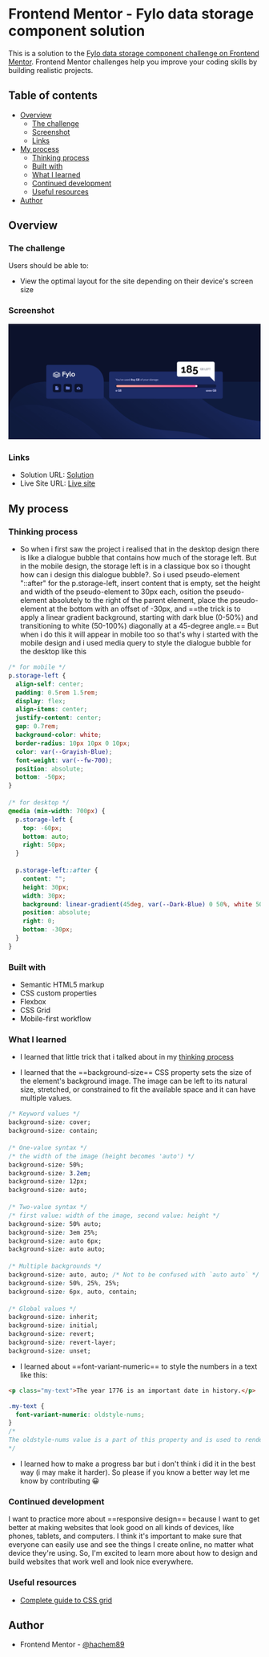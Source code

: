 # Frontend Mentor - Fylo data storage component solution

This is a solution to the [Fylo data storage component challenge on Frontend Mentor](https://www.frontendmentor.io/challenges/fylo-data-storage-component-1dZPRbV5n). Frontend Mentor challenges help you improve your coding skills by building realistic projects.

## Table of contents

- [Overview](#overview)
  - [The challenge](#the-challenge)
  - [Screenshot](#screenshot)
  - [Links](#links)
- [My process](#my-process)
  - [Thinking process](#thinking-process)
  - [Built with](#built-with)
  - [What I learned](#what-i-learned)
  - [Continued development](#continued-development)
  - [Useful resources](#useful-resources)
- [Author](#author)

## Overview

### The challenge

Users should be able to:

- View the optimal layout for the site depending on their device's screen size

### Screenshot

![](./screenshots/desktop%20view.png)

### Links

- Solution URL: [Solution](https://github.com/hachem89/Frontend-Mentor---Fylo-data-storage-component-solution)
- Live Site URL: [Live site](https://hachem89.github.io/Frontend-Mentor---Fylo-data-storage-component-solution/)

## My process

### Thinking process

- So when i first saw the project i realised that in the desktop design there is like a dialogue bubble that contains how much of the storage left. But in the mobile design, the storage left is in a classique box so i thought how can i design this dialogue bubble?. So i used pseudo-element "::after" for the p.storage-left, insert content that is empty, set the height and width of the pseudo-element to 30px each, osition the pseudo-element absolutely to the right of the parent element, place the pseudo-element at the bottom with an offset of -30px, and ==the trick is to apply a linear gradient background, starting with dark blue (0-50%) and transitioning to white (50-100%) diagonally at a 45-degree angle.==
  But when i do this it will appear in mobile too so that's why i started with the mobile design and i used media query to style the dialogue bubble for the desktop like this

```css
/* for mobile */
p.storage-left {
  align-self: center;
  padding: 0.5rem 1.5rem;
  display: flex;
  align-items: center;
  justify-content: center;
  gap: 0.7rem;
  background-color: white;
  border-radius: 10px 10px 0 10px;
  color: var(--Grayish-Blue);
  font-weight: var(--fw-700);
  position: absolute;
  bottom: -50px;
}

/* for desktop */
@media (min-width: 700px) {
  p.storage-left {
    top: -60px;
    bottom: auto;
    right: 50px;
  }

  p.storage-left::after {
    content: "";
    height: 30px;
    width: 30px;
    background: linear-gradient(45deg, var(--Dark-Blue) 0 50%, white 50% 100%);
    position: absolute;
    right: 0;
    bottom: -30px;
  }
}
```

### Built with

- Semantic HTML5 markup
- CSS custom properties
- Flexbox
- CSS Grid
- Mobile-first workflow

### What I learned

- I learned that little trick that i talked about in my [thinking process](#thinking-process)

- I learned that the ==background-size== CSS property sets the size of the element's background image. The image can be left to its natural size, stretched, or constrained to fit the available space and it can have multiple values.

```css
/* Keyword values */
background-size: cover;
background-size: contain;

/* One-value syntax */
/* the width of the image (height becomes 'auto') */
background-size: 50%;
background-size: 3.2em;
background-size: 12px;
background-size: auto;

/* Two-value syntax */
/* first value: width of the image, second value: height */
background-size: 50% auto;
background-size: 3em 25%;
background-size: auto 6px;
background-size: auto auto;

/* Multiple backgrounds */
background-size: auto, auto; /* Not to be confused with `auto auto` */
background-size: 50%, 25%, 25%;
background-size: 6px, auto, contain;

/* Global values */
background-size: inherit;
background-size: initial;
background-size: revert;
background-size: revert-layer;
background-size: unset;
```

- I learned about ==font-variant-numeric== to style the numbers in a text like this:

```html
<p class="my-text">The year 1776 is an important date in history.</p>
```

```css
.my-text {
  font-variant-numeric: oldstyle-nums;
}
/*
The oldstyle-nums value is a part of this property and is used to render numbers using an older, more traditional style. This can create a visually appealing effect, especially in designs that aim for a vintage or classic look.
*/
```

- I learned how to make a progress bar but i don't think i did it in the best way (i may make it harder). So please if you know a better way let me know by contributing 😀

### Continued development

I want to practice more about ==responsive design== because I want to get better at making websites that look good on all kinds of devices, like phones, tablets, and computers. I think it's important to make sure that everyone can easily use and see the things I create online, no matter what device they're using. So, I'm excited to learn more about how to design and build websites that work well and look nice everywhere.

### Useful resources

- [Complete guide to CSS grid](https://css-tricks.com/snippets/css/complete-guide-grid/)

## Author

- Frontend Mentor - [@hachem89](https://www.frontendmentor.io/profile/hachem89)
